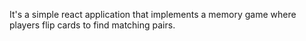 It's a simple react application that implements a memory game where players flip cards to find matching pairs.
